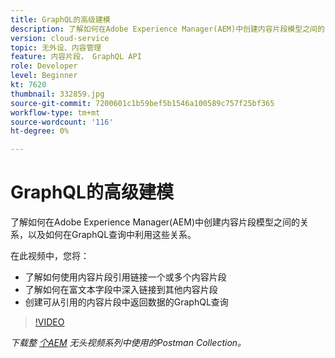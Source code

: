 ```yaml
---
title: GraphQL的高级建模
description: 了解如何在Adobe Experience Manager(AEM)中创建内容片段模型之间的关系，以及如何在GraphQL查询中利用这些关系。
version: cloud-service
topic: 无外设、内容管理
feature: 内容片段， GraphQL API
role: Developer
level: Beginner
kt: 7620
thumbnail: 332859.jpg
source-git-commit: 7200601c1b59bef5b1546a100589c757f25bf365
workflow-type: tm+mt
source-wordcount: '116'
ht-degree: 0%

---
```



# GraphQL的高级建模

了解如何在Adobe Experience Manager(AEM)中创建内容片段模型之间的关系，以及如何在GraphQL查询中利用这些关系。

在此视频中，您将：

+ 了解如何使用内容片段引用链接一个或多个内容片段
+ 了解如何在富文本字段中深入链接到其他内容片段
+ 创建可从引用的内容片段中返回数据的GraphQL查询

>[!VIDEO](https://video.tv.adobe.com/v/332859/?quality=12&learn=on)

_下载整 [个AEM](./assets/aem-headless-video-series.postman_collection.json) 无头视频系列中使用的Postman Collection。_
